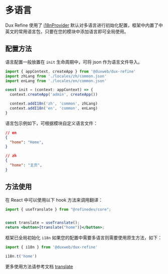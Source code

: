 # 多语言

Dux Refine 使用了 [i18nProvider](https://refine.dev/docs/api-reference/core/providers/i18n-provider/) 默认对多语言进行初始化配置，框架中内置了中英文的常用语言包，只要在您的模块中添加语言即可全局使用。

## 配置方法

语言配置一般放置在 `init` 生命周期中，可将 json 作为语言文件导入。

```js
import { appContext, createApp } from '@duxweb/dux-refine'
import zhLang from './locales/zh/common.json'
import enLang from './locales/en/common.json'

const init = (context: appContext) => {
  context.createApp('admin', createApp())

  context.addI18n('zh', 'common', zhLang)
  context.addI18n('en', 'common', enLang)
}
```

语言包示例如下，可根据模块自定义语言文件：

```json
// en
{
  "home": "Home",
}
```


```json
// zh
{
  "home": "主页",
}
```


## 方法使用

在 React 中可以使用以下 hook 方法来调用翻译：

```jsx
import { useTranslate } from "@refinedev/core";


const translate = useTranslate();
return <button>{translate("home")}</button>;
```


框架已全局初始化 `i18n` 如果您的配置中需要多语言则需要使用原生方法，如下：

```js
import { i18n } from '@duxweb/dux-refine'

i18n.t('home')
```

更多使用方法请参考文档 [translate](https://refine.dev/docs/api-reference/core/hooks/translate/useGetLocale/)